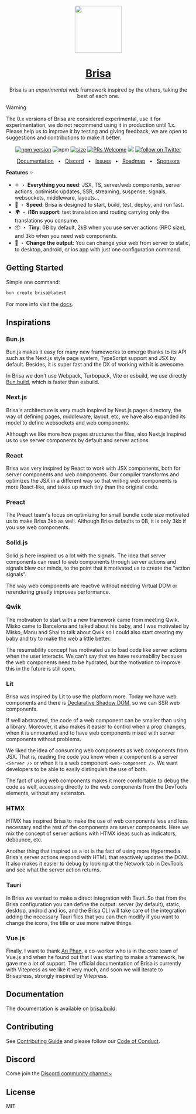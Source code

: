 <p align="center">
  <a href="https://brisa.build">
    <picture>
      <img src="https://github.com/brisa-build/brisa/assets/13313058/06a1967f-d6e8-4497-ba6d-51b176abf663" height="128">
    </picture>
    <h1 align="center">Brisa</h1>
  </a>
</p>

<p align="center">Brisa is an <i>experimental</i> web framework inspired by the others, taking the best of each one.</p>

> [!WARNING]
>
> The 0.x versions of Brisa are considered experimental, use it for experimentation, we do not recommend using it in production until 1.x. Please help us to improve it by testing and giving feedback, we are open to suggestions and contributions to make it better.

<div align="center">

[![npm version](https://badge.fury.io/js/brisa.svg)](https://badge.fury.io/js/brisa)
![npm](https://img.shields.io/npm/dw/brisa)
[![size](https://img.shields.io/bundlephobia/minzip/brisa)](https://bundlephobia.com/package/brisa)
[![PRs Welcome][badge-prwelcome]][prwelcome]
<a href="https://github.com/brisa-build/brisa/actions?query=workflow%3ATest" alt="Tests status">
<img src="https://github.com/brisa-build/brisa/workflows/Test/badge.svg" /></a>
<a href="https://twitter.com/intent/follow?screen_name=brisadotbuild">
<img src="https://img.shields.io/twitter/follow/brisadotbuild?style=social&logo=x"
            alt="follow on Twitter"></a>

</div>

[badge-prwelcome]: https://img.shields.io/badge/PRs-welcome-brightgreen.svg?style=flat-square
[prwelcome]: http://makeapullrequest.com

<div align="center">
  <a href="https://brisa.build">Documentation</a>
  <span>&nbsp;&nbsp;•&nbsp;&nbsp;</span>
  <a href="https://discord.gg/MsE9RN3FU4">Discord</a>
  <span>&nbsp;&nbsp;•&nbsp;&nbsp;</span>
  <a href="https://github.com/brisa-build/brisa/issues/new">Issues</a>
  <span>&nbsp;&nbsp;•&nbsp;&nbsp;</span>
  <a href="https://github.com/brisa-build/brisa/issues/1">Roadmap</a>
    <span>&nbsp;&nbsp;•&nbsp;&nbsp;</span>
  <a href="https://github.com/sponsors/aralroca">Sponsors</a>
  <br />
</div>

**Features** ✨

- ⚛️ ・ **Everything you need**: JSX, TS, server/web components, server actions, optimistic updates, SSR, streaming, suspense, signals, websockets, middleware, layouts...
- 🚀 ・ **Speed**: Brisa is designed to start, build, test, deploy, and run fast.
- 🌍 ・ **i18n support**: text translation and routing carrying only the translations you consume.
- 📦 ・ **Tiny**: 0B by default, 2kB when you use server actions (RPC size), and 3kb when you need web components.
- 📲 ・ **Change the output**: You can change your web from server to static, to desktop, android, or ios app with just one configuration command.

## Getting Started

Simple one command:

```sh
bun create brisa@latest
```

For more info visit the [docs](https://brisa.build/getting-started/quick-start).

## Inspirations

### Bun.js

Bun.js makes it easy for many new frameworks to emerge thanks to its API such as the Next.js style page system, TypeScript support and JSX by default. Besides, it is super fast and the DX of working with it is awesome.

In Brisa we don't use Webpack, Turbopack, Vite or esbuild, we use directly [Bun.build](https://bun.sh/docs/bundler), which is faster than esbuild.

### Next.js

Brisa's architecture is very much inspired by Next.js pages directory, the way of defining pages, middleware, layout, etc, we have also expanded its model to define websockets and web components.

Although we like more how pages structures the files, also Next.js inspired us to use server components by default and server actions.

### React

Brisa was very inspired by React to work with JSX components, both for server components and web components. Our compiler transforms and optimizes the JSX in a different way so that writing web components is more React-like, and takes up much tiny than the original code.

### Preact

The Preact team's focus on optimizing for small bundle code size motivated us to make Brisa 3kb as well. Although Brisa defaults to 0B, it is only 3kb if you use web components.

### Solid.js

Solid.js here inspired us a lot with the signals. The idea that server components can react to web components through server actions and signals blew our minds, to the point that it motivated us to create the "action signals".

The way web components are reactive without needing Virtual DOM or rerendering greatly improves performance.

### Qwik

The motivation to start with a new framework came from meeting Qwik. Misko came to Barcelona and talked about his baby, and I was motivated by Misko, Manu and Shai to talk about Qwik so I could also start creating my baby and try to make the web a little better.

The resumability concept has motivated us to load code like server actions when the user interacts. We can't say that we have resumability because the web components need to be hydrated, but the motivation to improve this in the future is still open.

### Lit

Brisa was inspired by Lit to use the platform more. Today we have web components and there is [Declarative Shadow DOM](https://developer.chrome.com/docs/css-ui/declarative-shadow-dom), so we can SSR web components.

If well abstracted, the code of a web component can be smaller than using a library. Moreover, it also makes it easier to control when a prop changes, when it is unmounted and to have web components mixed with server components without problems.

We liked the idea of consuming web components as web components from JSX. That is, reading the code you know when a component is a server `<Server />` or when it is a web component `<web-component />`. We want developers to be able to easily distinguish the use of both.

The fact of using web components makes it more comfortable to debug the code as well, accessing directly to the web components from the DevTools elements, without any extension.

### HTMX

HTMX has inspired Brisa to make the use of web components less and less necessary and the rest of the components are server components. Here we mix the concept of server actions with HTMX ideas such as indicators, debounce, etc.

Another thing that inspired us a lot is the fact of using more Hypermedia. Brisa's server actions respond with HTML that reactively updates the DOM. It also makes it easier to debug by looking at the Network tab in DevTools and see what the server action returns.

### Tauri

In Brisa we wanted to make a direct integration with Tauri. So that from the Brisa configuration you can define the output: server (by default), static, desktop, android and ios, and the Brisa CLI will take care of the integration adding the necessary Tauri files that you can then modify if you want to change the icons, the title or use more native things.

### Vue.js

Finally, I want to thank [An Phan](https://twitter.com/notphanan), a co-worker who is in the core team of Vue.js and when he found out that I was starting to make a framework, he gave me a lot of support. The official documentation of Brisa is currently with Vitepress as we like it very much, and soon we will iterate to Brisapress, strongly inspired by Vitepress.

## Documentation

The documentation is available on [brisa.build](https://brisa.build).

## Contributing

See [Contributing Guide](CONTRIBUTING.md) and please follow our [Code of Conduct](CODE_OF_CONDUCT.md).

## Discord

Come join the [Discord community channel~](https://discord.gg/MsE9RN3FU4)

## License

MIT
